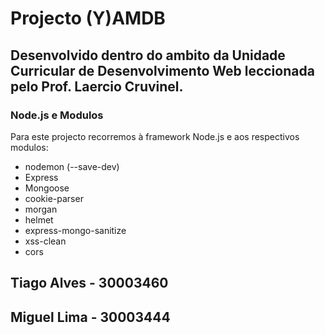 # Projecto (Y)AMDB
## Desenvolvido dentro do ambito da Unidade Curricular de Desenvolvimento Web leccionada pelo Prof. Laercio Cruvinel.
### Node.js e Modulos
Para este projecto recorremos à framework Node.js e aos respectivos modulos:
* nodemon (--save-dev)
* Express
* Mongoose
* cookie-parser
* morgan
* helmet
* express-mongo-sanitize
* xss-clean
* cors

## Tiago Alves - 30003460
## Miguel Lima - 30003444